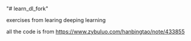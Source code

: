 "# learn_dl_fork" 

exercises from learing deeping learning

all the code is from https://www.zybuluo.com/hanbingtao/note/433855

